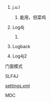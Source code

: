 1. j.u.l

   1. 能用，但菜鸡

2. Log4j

   1. 

3. Logback

4. Log4j2

   

门面模式



SLF4J

 [settings.xml](../../.m2/settings.xml) 

MDC